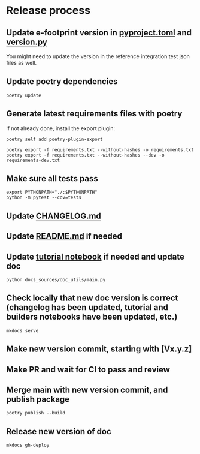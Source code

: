 # Release process

## Update e-footprint version in [pyproject.toml](pyproject.toml) and [version.py](efootprint/version.py)
You might need to update the version in the reference integration test json files as well.

## Update poetry dependencies

```shell
poetry update
```

## Generate latest requirements files with poetry

if not already done, install the export plugin:
```shell
poetry self add poetry-plugin-export
```

```shell
poetry export -f requirements.txt --without-hashes -o requirements.txt 
poetry export -f requirements.txt --without-hashes --dev -o requirements-dev.txt 
```

## Make sure all tests pass

```shell
export PYTHONPATH="./:$PYTHONPATH"
python -m pytest --cov=tests
```

## Update [CHANGELOG.md](CHANGELOG.md)

## Update [README.md](README.md) if needed

## Update [tutorial notebook](tutorial.ipynb) if needed and update doc

```shell
python docs_sources/doc_utils/main.py
```

## Check locally that new doc version is correct (changelog has been updated, tutorial and builders notebooks have been updated, etc.)

```shell
mkdocs serve
```

## Make new version commit, starting with [Vx.y.z]

## Make PR and wait for CI to pass and review

## Merge main with new version commit, and publish package

```shell
poetry publish --build
```

## Release new version of doc

```shell
mkdocs gh-deploy
```